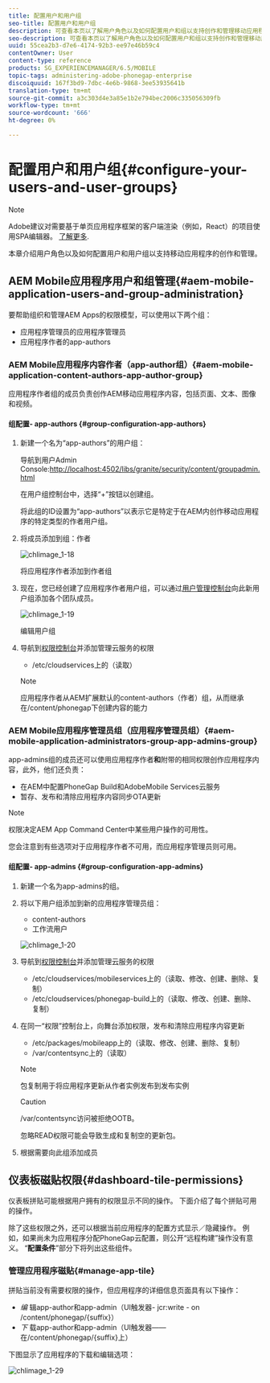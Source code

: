 ```yaml
---
title: 配置用户和用户组
seo-title: 配置用户和用户组
description: 可查看本页以了解用户角色以及如何配置用户和组以支持创作和管理移动应用程序。
seo-description: 可查看本页以了解用户角色以及如何配置用户和组以支持创作和管理移动应用程序。
uuid: 55cea2b3-d7e6-4174-92b3-ee97e46b59c4
contentOwner: User
content-type: reference
products: SG_EXPERIENCEMANAGER/6.5/MOBILE
topic-tags: administering-adobe-phonegap-enterprise
discoiquuid: 167f3bd9-7dbc-4e6b-9868-3ee53935641b
translation-type: tm+mt
source-git-commit: a3c303d4e3a85e1b2e794bec2006c335056309fb
workflow-type: tm+mt
source-wordcount: '666'
ht-degree: 0%

---
```



# 配置用户和用户组{#configure-your-users-and-user-groups}

>[!NOTE]
>
>Adobe建议对需要基于单页应用程序框架的客户端渲染（例如，React）的项目使用SPA编辑器。 [了解更多](/help/sites-developing/spa-overview.md).

本章介绍用户角色以及如何配置用户和用户组以支持移动应用程序的创作和管理。

## AEM Mobile应用程序用户和组管理{#aem-mobile-application-users-and-group-administration}

要帮助组织和管理AEM Apps的权限模型，可以使用以下两个组：

* 应用程序管理员的应用程序管理员
* 应用程序作者的app-authors

### AEM Mobile应用程序内容作者（app-author组）{#aem-mobile-application-content-authors-app-author-group}

应用程序作者组的成员负责创作AEM移动应用程序内容，包括页面、文本、图像和视频。

#### 组配置- app-authors {#group-configuration-app-authors}

1. 新建一个名为“app-authors”的用户组：

   导航到用户Admin Console:[http://localhost:4502/libs/granite/security/content/groupadmin.html](http://localhost:4502/libs/granite/security/content/groupadmin.html)

   在用户组控制台中，选择“+”按钮以创建组。

   将此组的ID设置为“app-authors”以表示它是特定于在AEM内创作移动应用程序的特定类型的作者用户组。

1. 将成员添加到组：作者

   ![chlimage_1-18](assets/chlimage_1-18.png)

   将应用程序作者添加到作者组

1. 现在，您已经创建了应用程序作者用户组，可以通过[用户管理控制台](http://localhost:4502/libs/granite/security/content/useradmin.md)向此新用户组添加各个团队成员。

   ![chlimage_1-19](assets/chlimage_1-19.png)

   编辑用户组

1. 导航到[权限控制台](http://localhost:4502/useradmin)并添加管理云服务的权限

   * /etc/cloudservices上的（读取）
   >[!NOTE]
   >
   >应用程序作者从AEM扩展默认的content-authors（作者）组，从而继承在/content/phonegap下创建内容的能力

### AEM Mobile应用程序管理员组（应用程序管理员组）{#aem-mobile-application-administrators-group-app-admins-group}

app-admins组的成员还可以使用应用程序作者&#x200B;**和**&#x200B;附带的相同权限创作应用程序内容，此外，他们还负责：

* 在AEM中配置PhoneGap Build和AdobeMobile Services云服务
* 暂存、发布和清除应用程序内容同步OTA更新

>[!NOTE]
>
>权限决定AEM App Command Center中某些用户操作的可用性。
>
>您会注意到有些选项对于应用程序作者不可用，而应用程序管理员则可用。

#### 组配置- app-admins {#group-configuration-app-admins}

1. 新建一个名为app-admins的组。
1. 将以下用户组添加到新的应用程序管理员组：

   * content-authors
   * 工作流用户

   ![chlimage_1-20](assets/chlimage_1-20.png)

1. 导航到[权限控制台](http://localhost:4502/useradmin)并添加管理云服务的权限

   * /etc/cloudservices/mobileservices上的（读取、修改、创建、删除、复制）
   * /etc/cloudservices/phonegap-build上的（读取、修改、创建、删除、复制）

1. 在同一“权限”控制台上，向舞台添加权限，发布和清除应用程序内容更新

   * /etc/packages/mobileapp上的（读取、修改、创建、删除、复制）
   * /var/contentsync上的（读取）

   >[!NOTE]
   >
   >包复制用于将应用程序更新从作者实例发布到发布实例

   >[!CAUTION]
   >
   >/var/contentsync访问被拒绝OOTB。
   >
   >忽略READ权限可能会导致生成和复制空的更新包。

1. 根据需要向此组添加成员

## 仪表板磁贴权限{#dashboard-tile-permissions}

仪表板拼贴可能根据用户拥有的权限显示不同的操作。 下面介绍了每个拼贴可用的操作。

除了这些权限之外，还可以根据当前应用程序的配置方式显示／隐藏操作。 例如，如果尚未为应用程序分配PhoneGap云配置，则公开“远程构建”操作没有意义。 “**配置条件**”部分下将列出这些组件。

### 管理应用程序磁贴{#manage-app-tile}

拼贴当前没有需要权限的操作，但应用程序的详细信息页面具有以下操作：

* *编* 辑app-author和app-admin（UI触发器- jcr:write - on /content/phonegap/{suffix}）
* *下* 载app-author和app-admin（UI触发器——在/content/phonegap/{suffix}上）

下图显示了应用程序的下载和编辑选项：

![chlimage_1-29](assets/chlimage_1-21.png)

